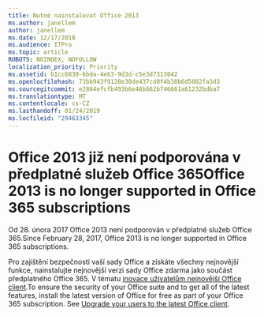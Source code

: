 ```yaml
---
title: Nutné nainstalovat Office 2013
ms.author: janellem
author: janellem
ms.date: 12/17/2018
ms.audience: ITPro
ms.topic: article
ROBOTS: NOINDEX, NOFOLLOW
localization_priority: Priority
ms.assetid: b1cc6839-6bda-4e63-9d3d-c5e3d7313042
ms.openlocfilehash: 73bb943f9128e38de437cd0f4b38b6d5082fa3d3
ms.sourcegitcommit: e2864efcfb493b6e46b662b746661a61232bdba7
ms.translationtype: MT
ms.contentlocale: cs-CZ
ms.lasthandoff: 01/24/2019
ms.locfileid: "29463345"
---
```

# <a name="office-2013-is-no-longer-supported-in-office-365-subscriptions"></a><span data-ttu-id="1b1ab-102">Office 2013 již není podporována v předplatné služeb Office 365</span><span class="sxs-lookup"><span data-stu-id="1b1ab-102">Office 2013 is no longer supported in Office 365 subscriptions</span></span>

<span data-ttu-id="1b1ab-103">Od 28. února 2017 Office 2013 není podporován v předplatné služeb Office 365.</span><span class="sxs-lookup"><span data-stu-id="1b1ab-103">Since February 28, 2017, Office 2013 is no longer supported in Office 365 subscriptions.</span></span>
  
<span data-ttu-id="1b1ab-p101">Pro zajištění bezpečnosti vaší sady Office a získáte všechny nejnovější funkce, nainstalujte nejnovější verzi sady Office zdarma jako součást předplatného Office 365. V tématu [inovace uživatelům nejnovější Office client](https://docs.microsoft.com/office365/admin/setup/upgrade-users-to-latest-office-client).</span><span class="sxs-lookup"><span data-stu-id="1b1ab-p101">To ensure the security of your Office suite and to get all of the latest features, install the latest version of Office for free as part of your Office 365 subscription. See [Upgrade your users to the latest Office client](https://docs.microsoft.com/office365/admin/setup/upgrade-users-to-latest-office-client).</span></span>
  

